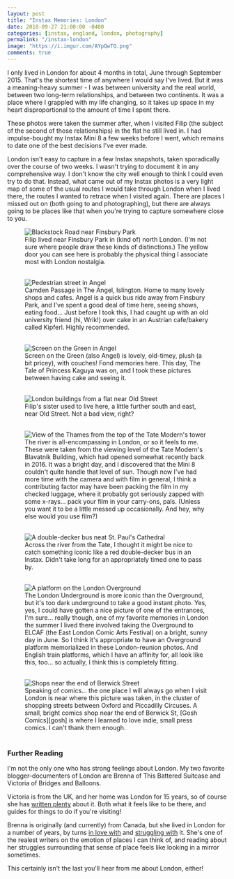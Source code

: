```yaml
---
layout: post
title: "Instax Memories: London"
date: 2018-09-27 21:00:00 -0400
categories: [instax, england, london, photography] 
permalink: "/instax-london"
image: "https://i.imgur.com/AYpQwTQ.png"
comments: true
---
```


I only lived in London for about 4 months in total, June through September 2015. That's the shortest time of anywhere I would say I've lived. But it was a meaning-heavy summer - I was between university and the real world, between two long-term relationships, and between two continents. It was a place where I grappled with my life changing, so it takes up space in my heart disproportional to the amount of time I spent there.

These photos were taken the summer after, when I visited Filip (the subject of the second of those relationships) in the flat he still lived in. I had impulse-bought my Instax Mini 8 a few weeks before I went, which remains to date one of the best decisions I've ever made.

London isn't easy to capture in a few Instax snapshots, taken sporadically over the course of two weeks. I wasn't trying to document it in any comprehensive way. I don't know the city well enough to think I could even try to do that. Instead, what came out of my Instax photos is a very light map of some of the usual routes I would take through London when I lived there, the routes I wanted to retrace when I visited again. There are places I missed out on (both going to and photographing), but there are always going to be places like that when you're trying to capture somewhere close to you.

<figure>
  <img class="image fit" src="https://i.imgur.com/Veise2D.png" alt="Blackstock Road near Finsbury Park"/>
  <figcaption class="align-center">Filip lived near Finsbury Park in (kind of) north London. (I'm not sure where people draw these kinds of distinctions.) The yellow door you can see here is probably the physical thing I associate most with London nostalgia.</figcaption>
  <br />
</figure>

<figure>
  <img class="image fit" src="https://i.imgur.com/OnOVbOY.png" alt="Pedestrian street in Angel"/>
  <figcaption class="align-center">Camden Passage in The Angel, Islington. Home to many lovely shops and cafes. Angel is a quick bus ride away from Finsbury Park, and I've spent a good deal of time here, seeing shows, eating food... Just before I took this, I had caught up with an old university friend (hi, Wrik!) over cake in an Austrian cafe/bakery called Kipferl. Highly recommended.</figcaption>
  <br />
</figure>

<figure>
  <img class="image fit" src="https://i.imgur.com/O10fwNO.png" alt="Screen on the Green in Angel"/>
  <figcaption class="align-center">Screen on the Green (also Angel) is lovely, old-timey, plush (a bit pricey), with couches! Fond memories here. This day, The Tale of Princess Kaguya was on, and I took these pictures between having cake and seeing it.</figcaption>
  <br />
</figure>

<figure>
  <img class="image fit" src="https://i.imgur.com/AYpQwTQ.png" alt="London buildings from a flat near Old Street"/>
  <figcaption class="align-center">Filip's sister used to live here, a little further south and east, near Old Street. Not a bad view, right?</figcaption>
  <br />
</figure>

<figure>
  <img class="image fit" src="https://i.imgur.com/qYmrSgl.png" alt="View of the Thames from the top of the Tate Modern's tower"/>
  <figcaption class="align-center">The river is all-encompassing in London, or so it feels to me. These were taken from the viewing level of the Tate Modern's Blavatnik Building, which had opened somewhat recently back in 2016. It was a bright day, and I discovered that the Mini 8 couldn't quite handle that level of sun. Though now I've had more time with the camera and with film in general, I think a contributing factor may have been packing the film in my checked luggage, where it probably got seriously zapped with some x-rays... pack your film in your carry-ons, pals. (Unless you want it to be a little messed up occasionally. And hey, why else would you use film?)</figcaption>
  <br />
</figure>

<figure>
  <img class="image fit" src="https://i.imgur.com/EDAiknV.png" alt="A double-decker bus neat St. Paul's Cathedral"/>
  <figcaption class="align-center">Across the river from the Tate, I thought it might be nice to catch something iconic like a red double-decker bus in an Instax. Didn't take long for an appropriately timed one to pass by.</figcaption>
  <br />
</figure>

<figure>
  <img class="image fit" src="https://i.imgur.com/lathDES.png" alt="A platform on the London Overground"/>
  <figcaption class="align-center">The London Underground is more iconic than the Overground, but it's too dark underground to take a good instant photo. Yes, yes, I could have gotten a nice picture of one of the entrances, I'm sure... really though, one of my favorite memories in London the summer I lived there involved taking the Overground to ELCAF (the East London Comic Arts Festival) on a bright, sunny day in June. So I think it's appropriate to have an Overground platform memorialized in these London-reunion photos. And English train platforms, which I have an affinity for, all look like this, too... so actually, I think this is completely fitting.</figcaption>
  <br />
</figure>

<figure>
  <img class="image fit" src="https://i.imgur.com/eFgLWsC.png" alt="Shops near the end of Berwick Street"/>
  <figcaption class="align-center">Speaking of comics... the one place I will always go when I visit London is near where this picture was taken, in the cluster of shopping streets between Oxford and Piccadilly Circuses. A small, bright comics shop near the end of Berwick St, [Gosh Comics][gosh] is where I learned to love indie, small press comics. I can't thank them enough.</figcaption>
  <br />
</figure>

### Further Reading
I'm not the only one who has strong feelings about London. My two favorite blogger-documenters of London are Brenna of This Battered Suitcase and Victoria of Bridges and Balloons.

Victoria is from the UK, and her home was London for 15 years, so of course she has [written plenty][victoria london] about it. Both what it feels like to be there, and guides for things to do if you're visiting!

Brenna is originally (and currently) from Canada, but she lived in London for a number of years, by turns [in love with][brenna blog] and [struggling with][brenna insta] it. She's one of the realest writers on the emotion of places I can think of, and reading about her struggles surrounding that sense of place feels like looking in a mirror sometimes.

This certainly isn't the last you'll hear from me about London, either!

[brenna insta]: https://www.instagram.com/p/BgCGE6WFJBu/?taken-by=thisbatteredsuitcase
[brenna blog]: https://www.thisbatteredsuitcase.com/why-im-staying-in-london/
[victoria london]: https://bridgesandballoons.com/london-travel-tips/
[gosh]: https://www.goshlondon.com/